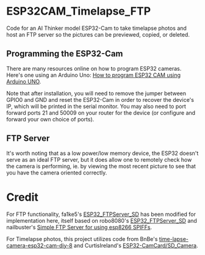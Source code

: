 # ESP32CAM_Timelapse_FTP

Code for an AI Thinker model ESP32-Cam to take timelapse photos and host an FTP server so the pictures can be previewed, copied, or deleted.

## Programming the ESP32-Cam

There are many resources online on how to program ESP32 cameras. Here's one using an Arduino Uno: [How to program ESP32 CAM using Arduino UNO](ESP32-CamCard/SD_Camerak&ab_channel=TechStudyCell "How to program ESP32 CAM using Arduino UNO").

Note that after installation, you will need to remove the jumper between GPIO0 and GND and reset the ESP32-Cam in order to recover the device's IP, which will be printed in the serial monitor. You may also need to port forward ports 21 and 50009 on your router for the device (or configure and forward your own choice of ports).

## FTP Server

It's worth noting that as a low power/low memory device, the ESP32 doesn't serve as an ideal FTP server, but it does allow one to remotely check how the camera is performing, ie. by viewing the most recent picture to see that you have the camera oriented correctly.

# Credit

For FTP functionality, fa1ke5's [ESP32_FTPServer_SD](https://github.com/fa1ke5/ESP32_FTPServer_SD_MMC "ESP32_FTPServer_SD") has been modified for implementation here, itself based on robo8080's [ESP32_FTPServer_SD](https://github.com/robo8080/ESP32_FTPServer_SD "ESP32_FTPServer_SD") and nailbuster's [Simple FTP Server for using esp8266 SPIFFs](https://github.com/nailbuster/esp8266FTPServer "Simple FTP Server for using esp8266 SPIFFs").

For Timelapse photos, this project utilizes code from BnBe's [time-lapse-camera-esp32-cam-diy-8](https://github.com/bnbe-club/time-lapse-camera-esp32-cam-diy-8 "time-lapse-camera-esp32-cam-diy-8") and CurtisIreland's [ESP32-CamCard/SD_Camera](https://github.com/CurtisIreland/electronics/tree/master/ESP32-CamCard/SD_Camera).
